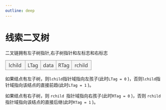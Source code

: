 ```yaml
---
outline: deep
---
```


# 线索二叉树

二叉链拥有左子树指针,右子树指针和左标志和右标志

![img](./assets/2-1FS0145G0526.png)

如果结点有左子树，则` lchild `指针域指向左孩子(此时`LTag = 0` )，否则` lchild `指针域指向该结点的直接前趋(此时`LTag = 1` )。

如果结点有右子树，则 `rchild `指针域指向右孩子(此时`RTag = 0` )，否则 `rchild `指针域指向该结点的直接后继(此时`RTag = 1` )。

